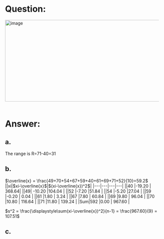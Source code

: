 # Question:<br>
<img width="595" height="267" alt="image" src="https://github.com/user-attachments/assets/56c07ecd-3387-4ea2-a645-32fcab0a38e3" /><br>
<br>
# Answer:<br>
## a.<br>
The range is R=71-40=31
## b.<br>
$\overline{x} = \frac{49+70+54+67+59+40+61+69+71+52}{10}=59.2$<br>
||xi|$xi-\overline{x}$|$(xi-\overline{x})^2$|
|---|---|---|---|
||40	|-19.20 |	368.64| 
||49|	-10.20 	|104.04 |
||52	|-7.20 	|51.84 |
||54	|-5.20 	|27.04 |
||59	|-0.20 |	0.04 |
||61	|1.80 |	3.24 |
||67	|7.80 |	60.84 |
||69	|9.80 |	96.04 |
||70	|10.80 |	116.64 |
||71	|11.80 |	139.24 |
|Sum|592	|0.00 |	967.60 |

$s^2 = \frac{\displaystyle\sum(xi-\overline{x})^2}{n-1} = \frac{967.60}{9} = 107.51$<br>

## c.<br>


